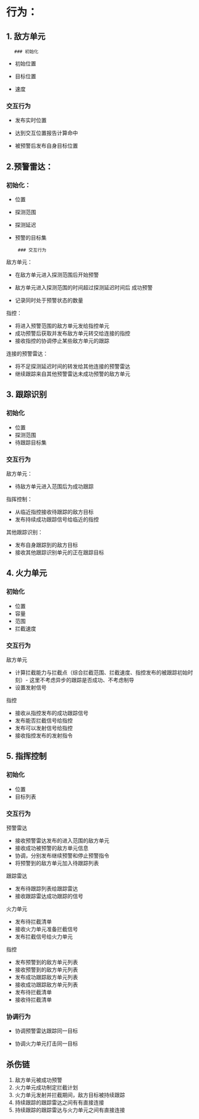 # 行为：

   ## 1. 敌方单元

       ### 初始化

- 初始位置

- 目标位置

- 速度

### 交互行为

- 发布实时位置
- 达到交互位置报告计算命中 

- 被预警后发布自身目标位置

## 2.预警雷达：

### 初始化：

- 位置

- 探测范围

- 探测延迟
- 预警的目标集

       ### 交互行为

敌方单元：

- 在敌方单元进入探测范围后开始预警

- 敌方单元进入探测范围的时间超过探测延迟时间后 成功预警
- 记录同时处于预警状态的数量

指控：

- 将进入预警范围的敌方单元发给指控单元
- 成功预警后获取并发布敌方单元转交给连接的指控
- 接收指控的协调停止某些敌方单元的跟踪

连接的预警雷达：

- 将不足探测延迟时间的转发给其他连接的预警雷达
- 继续跟踪来自其他预警雷达未成功预警的敌方单元

## 3. 跟踪识别

### 初始化

- 位置
- 探测范围
- 待跟踪目标集

### 交互行为

敌方单元：

- 待敌方单元进入范围后为成功跟踪

指挥控制：

- 从临近指控接收待跟踪的敌方目标
- 发布持续成功跟踪信号给临近的指控

其他跟踪识别：

- 发布自身跟踪到的敌方目标
- 接收其他跟踪识别单元的正在跟踪目标

## 4. 火力单元

### 初始化

- 位置
- 容量
- 范围
- 拦截速度

### 交互行为

敌方单元

- 计算拦截能力与拦截点（综合拦截范围、拦截速度、指控发布的被跟踪初始时刻）- 这里不考虑异步的跟踪是否成功、不考虑制导
- 设置发射信号

指控

- 接收从指控发布的成功跟踪信号
- 发布能否拦截信号给指控
- 发布可以发射信号给指控
- 接收指控发布的发射指令

## 5. 指挥控制

### 初始化

- 位置
- 目标列表

### 交互行为

预警雷达

- 接收预警雷达发布的进入范围的敌方单元
- 接收成功被预警的敌方单元信息
- 协调，分别发布继续预警和停止预警指令
- 将预警到的敌方单元加入待跟踪列表

跟踪雷达

- 发布待跟踪列表给跟踪雷达
- 接收跟踪雷达成功跟踪的信号

火力单元

- 发布待拦截清单
- 接收火力单元准备拦截信号
- 发布拦截信号给火力单元

指控

- 发布预警到的敌方单元列表
- 接收预警到的敌方单元列表
- 发布成功跟踪敌方单元列表
- 接收成功跟踪敌方单元列表
- 发布待拦截清单
- 接收待拦截清单

### 协调行为

- 协调预警雷达跟踪同一目标

- 协调火力单元打击同一目标

## 杀伤链

1. 敌方单元被成功预警
2. 火力单元成功制定拦截计划
3. 火力单元发射并拦截期间，敌方目标被持续跟踪
4. 持续跟踪的跟踪雷达之间有有直接连接
5. 持续跟踪的跟踪雷达与火力单元之间有直接连接
